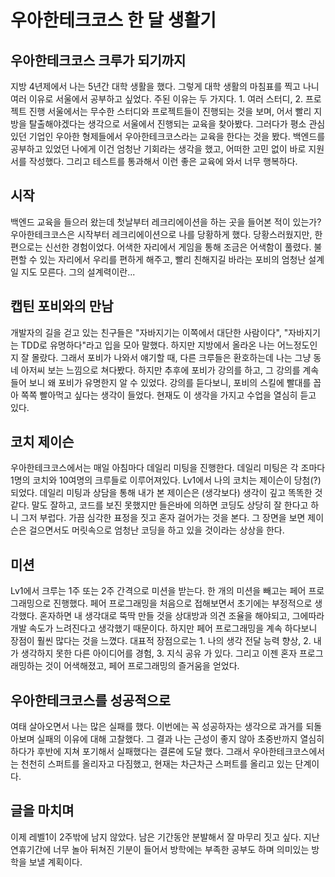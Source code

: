 
# 우아한테크코스 한 달 생활기

## 우아한테크코스 크루가 되기까지
 지방 4년제에서 나는 5년간 대학 생활을 했다. 그렇게 대학 생활의 마침표를 찍고 나니 여러 이유로 서울에서 공부하고 싶었다. 주된 이유는 두 가지다. 1. 여러 스터디, 2. 프로젝트 진행
서울에서는 무수한 스터디와 프로젝트들이 진행되는 것을 보며, 어서 빨리 지방을 탈출해야겠다는 생각으로 서울에서 진행되는 교육을 찾아봤다. 그러다가 평소 관심 있던 기업인 우아한 형제들에서 우아한테크코스라는 교육을 한다는 것을 봤다. 백엔드를 공부하고 있었던 나에게 이건 엄청난 기회라는 생각을 했고, 어떠한 고민 없이 바로 지원서를 작성했다. 그리고 테스트를 통과해서 이런 좋은 교육에 와서 너무 행복하다.

## 시작
 백엔드 교육을 들으러 왔는데 첫날부터 레크리에이션을 하는 곳을 들어본 적이 있는가? 우아한테크코스은 시작부터 레크리에이션으로 나를 당황하게 했다. 당황스러웠지만, 한편으로는 신선한 경험이었다. 어색한 자리에서 게임을 통해 조금은 어색함이 풀렸다.
 불편할 수 있는 자리에서 우리를 편하게 해주고, 빨리 친해지길 바라는 포비의 엄청난 설계일 지도 모른다. 그의 설계력이란...

## 캡틴 포비와의 만남
 개발자의 길을 걷고 있는 친구들은 "자바지기는 이쪽에서 대단한 사람이다", "자바지기는 TDD로 유명하다"라고 입을 모아 말했다. 하지만 지방에서 올라온 나는 어느정도인지 잘 몰랐다. 그래서 포비가 나와서 얘기할 때, 다른 크루들은 환호하는데 나는 그냥 동네 아저씨 보는 느낌으로 쳐다봤다.
  하지만 추후에 포비가 강의를 하고, 그 강의를 계속 들어 보니 왜 포비가 유명한지 알 수 있었다. 강의를 듣다보니, 포비의 스킬에 빨대를 꼽아 쪽쪽 빨아먹고 싶다는 생각이 들었다. 현재도 이 생각을 가지고 수업을 열심히 듣고 있다.

## 코치 제이슨
  우아한테크코스에서는 매일 아침마다 데일리 미팅을 진행한다. 데일리 미팅은 각 조마다 1명의 코치와 10여명의 크루들로 이루어져있다. Lv1에서 나의 코치는 제이슨이 당첨(?) 되었다.
 데일리 미팅과 상담을 통해 내가 본 제이슨은 (생각보다) 생각이 깊고 똑똑한 것 같다. 말도 잘하고, 코드를 보진 못했지만 들은바에 의하면 코딩도 상당히 잘 한다고 하니 그저 부럽다. 가끔 심각한 표정을 짓고 혼자 걸어가는 것을 본다. 그 장면을 보면 제이슨은 걸으면서도 머릿속으로 엄청난 코딩을 하고 있을 것이라는 상상을 한다.

## 미션
 Lv1에서 크루는 1주 또는 2주 간격으로 미션을 받는다. 한 개의 미션을 빼고는 페어 프로그래밍으로 진행했다.
 페어 프로그래밍을 처음으로 접해보면서 초기에는 부정적으로 생각했다. 혼자하면 내 생각대로 뚝딱 만들 것을 상대방과 의견 조율을 해야되고, 그에따라 개발 속도가 느려진다고 생각했기 때문이다.
 하지만 페어 프로그래밍을 계속 하다보니 장점이 훨씬 많다는 것을 느꼈다. 대표적 장점으로는 1. 나의 생각 전달 능력 향상, 2. 내가 생각하지 못한 다른 아이디어를 경험, 3. 지식 공유 가 있다.
 그리고 이젠 혼자 프로그래밍하는 것이 어색해졌고, 페어 프로그래밍의 즐거움을 얻었다.

## 우아한테크코스를 성공적으로
 여태 살아오면서 나는 많은 실패를 했다. 이번에는 꼭 성공하자는 생각으로 과거를 되돌아보며 실패의 이유에 대해 고찰했다. 그 결과 나는 근성이 좋지 않아 초중반까지 열심히하다가 후반에 지쳐 포기해서 실패했다는 결론에 도달 했다. 그래서 우아한테크코스에서는 천천히 스퍼트를 올리자고 다짐했고, 현재는 차근차근 스퍼트를 올리고 있는 단계이다.

## 글을 마치며
   이제 레벨1이 2주밖에 남지 않았다. 남은 기간동안 분발해서 잘 마무리 짓고 싶다. 지난 연휴기간에 너무 놀아 뒤쳐진 기분이 들어서 방학에는 부족한 공부도 하며 의미있는 방학을 보낼 계획이다.
